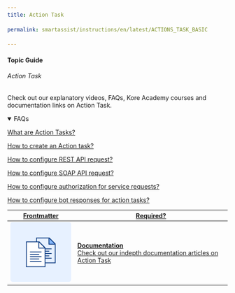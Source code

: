 ```yaml
---
title: Action Task

permalink: smartassist/instructions/en/latest/ACTIONS_TASK_BASIC

---
```

#### Topic Guide
###### Action Task

  Check out our explanatory videos, FAQs, Kore Academy courses and documentation links on Action Task.

<details open>
  <summary>FAQs
  </summary>

  <a class="doc-link" target="_blank" href="https://developer.kore.ai/docs/bots/bot-builder-tool/action-info-task/kore-bot-action-tasks/">
 
  What are Action Tasks?

</a>

<a class="doc-link" target="_blank" href="https://developer.kore.ai/docs/bots/bot-builder-tool/action-info-task/kore-bot-action-tasks/#general">
 
  How to create an Action task?

</a>


<a class="doc-link" target="_blank" href="https://developer.kore.ai/docs/bots/bot-builder-tool/action-info-task/kore-bot-action-tasks/#rest">
 
  How to configure REST API request?

</a>


<a class="doc-link" target="_blank" href="https://developer.kore.ai/docs/bots/bot-builder-tool/action-info-task/kore-bot-action-tasks/#apirequest-soap">

  How to configure SOAP API request?

</a>

<a class="doc-link" target="_blank" href="https://developer.kore.ai/docs/bots/bot-builder-tool/action-info-task/kore-bot-action-tasks/#auth">

  How to configure authorization for service requests?

</a>

<a class="doc-link" target="_blank" href="https://developer.kore.ai/docs/bots/bot-builder-tool/action-info-task/kore-bot-action-tasks/#bot-response">

  How to configure bot responses for action tasks?

</a>


</details>



<a class="doc-link" target="_blank" href="https://developer.kore.ai/docs/bots/bot-builder-tool/action-info-task/kore-bot-action-tasks/">
 

| Frontmatter | Required? |
|-------------|-------------|
| ![alt text](images/docIcon.svg "Title") | **Documentation**  <br /> Check out our indepth documentation articles on Action Task | 


</a>
